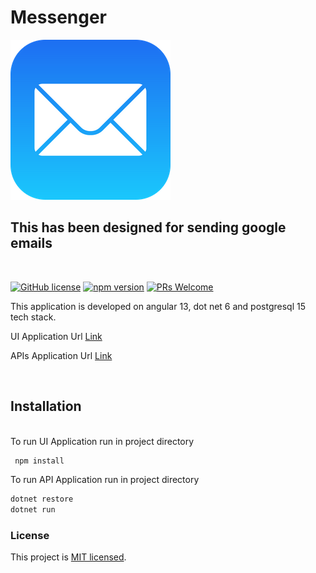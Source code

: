 # Messenger 


![logo](Messenger_UI/src/assets/mail.png "Messenger")


## This has been designed  for sending google emails

<br />

[![GitHub license](https://img.shields.io/badge/license-MIT-blue.svg)](https://github.com/facebook/react/blob/main/LICENSE) [![npm version](https://img.shields.io/npm/v/react.svg?style=flat)](https://www.npmjs.com/package/react) [![PRs Welcome](https://img.shields.io/badge/PRs-welcome-brightgreen.svg)](https://reactjs.org/docs/how-to-contribute.html#your-first-pull-request)

This application is developed on angular 13, dot net 6 and postgresql 15 tech stack.


UI Application Url [Link]()


APIs Application Url [Link]()

<br/>

## Installation

<br/>
To run UI Application run in project directory


``` sh
 npm install
```



To run API Application run in project directory


 ``` sh
 dotnet restore 
 dotnet run
 ```




### License

This project is [MIT licensed](./LICENSE).


